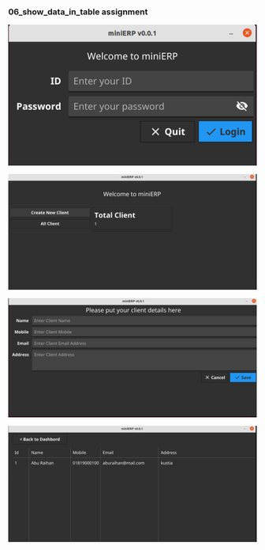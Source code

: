 ### 06_show_data_in_table assignment

![login](./img/1.png)

![dashboard](./img/2.png)

![client_table](./img/4.png)

![show_table](./img/3.png)
